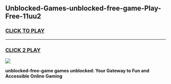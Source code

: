 
## Unblocked-Games-unblocked-free-game-Play-Free-11uu2
<h3>
<a href="https://premium76.site?title=unblocked-free-game&ref=10A">CLICK TO PLAY</a></h3>
<hr>

<h3>
<a href="https://premium76.site?title=unblocked-free-game&ref=10A">CLICK 2 PLAY</a>
  
</h3>

<a href="https://premium76.site?title=unblocked-free-game&ref=10A"><img src="https://clearcache.store/games.png"></a>


**unblocked-free-game games unblocked: Your Gateway to Fun and Accessible Online Gaming**
